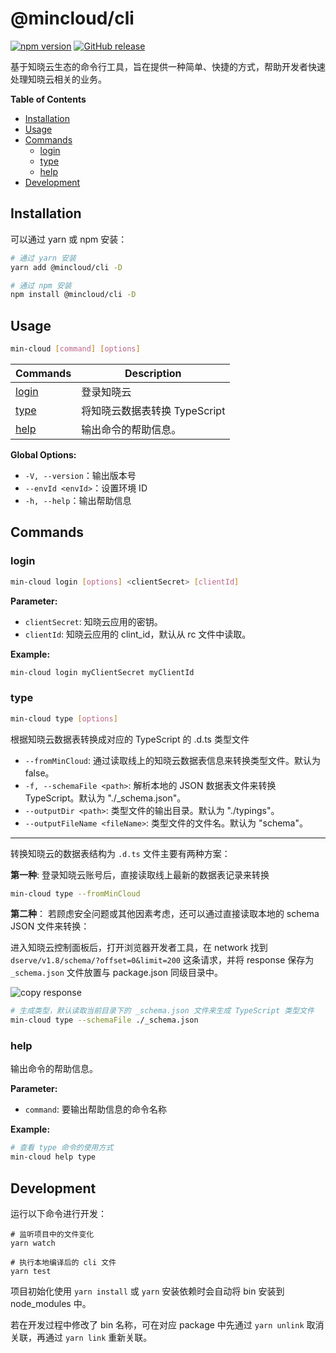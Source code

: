 <!-- omit in toc -->
# @mincloud/cli

[![npm version](https://badge.fury.io/js/%40mincloud%2Fcli.svg)](https://badge.fury.io/js/%40mincloud%2Fcli)
[![GitHub release](https://img.shields.io/github/release/anran758/mincloud.svg)](https://GitHub.com/OWNER/REPO/releases/)

基于知晓云生态的命令行工具，旨在提供一种简单、快捷的方式，帮助开发者快速处理知晓云相关的业务。

**Table of Contents**

- [Installation](#installation)
- [Usage](#usage)
- [Commands](#commands)
  - [login](#login)
  - [type](#type)
  - [help](#help)
- [Development](#development)

## Installation

可以通过 yarn 或 npm 安装：

``` bash
# 通过 yarn 安装
yarn add @mincloud/cli -D 

# 通过 npm 安装
npm install @mincloud/cli -D 
```

## Usage

``` bash
min-cloud [command] [options]
```

| Commands        | Description                   |
| --------------- | ----------------------------- |
| [login](#login) | 登录知晓云                    |
| [type](#type)   | 将知晓云数据表转换 TypeScript |
| [help](#help)   | 输出命令的帮助信息。          |

**Global Options:**

- `-V, --version`：输出版本号
- `--envId <envId>`：设置环境 ID
- `-h, --help`：输出帮助信息

## Commands

### login

``` bash
min-cloud login [options] <clientSecret> [clientId]
```

**Parameter:**

- `clientSecret`: 知晓云应用的密钥。
- `clientId`: 知晓云应用的 clint_id，默认从 rc 文件中读取。

**Example:**

``` bash
min-cloud login myClientSecret myClientId
```

### type

``` bash
min-cloud type [options]
```

根据知晓云数据表转换成对应的 TypeScript 的 .d.ts 类型文件

- `--fromMinCloud`: 通过读取线上的知晓云数据表信息来转换类型文件。默认为 false。
- `-f, --schemaFile <path>`: 解析本地的 JSON 数据表文件来转换 TypeScript。默认为 "./_schema.json"。
- `--outputDir <path>`: 类型文件的输出目录。默认为 "./typings"。
- `--outputFileName <fileName>`: 类型文件的文件名。默认为 "schema"。

---

转换知晓云的数据表结构为 `.d.ts` 文件主要有两种方案：

**第一种**: 登录知晓云账号后，直接读取线上最新的数据表记录来转换

``` bash
min-cloud type --fromMinCloud
```

**第二种**： 若顾虑安全问题或其他因素考虑，还可以通过直接读取本地的 schema JSON 文件来转换：

进入知晓云控制面板后，打开浏览器开发者工具，在 network 找到 `dserve/v1.8/schema/?offset=0&limit=200` 这条请求，并将 response 保存为 `_schema.json` 文件放置与 package.json 同级目录中。

![copy response](static/network-save-response.png)

``` bash
# 生成类型，默认读取当前目录下的 _schema.json 文件来生成 TypeScript 类型文件
min-cloud type --schemaFile ./_schema.json
```

### help

输出命令的帮助信息。

**Parameter:**

- `command`: 要输出帮助信息的命令名称

**Example:**

``` bash
# 查看 type 命令的使用方式
min-cloud help type
```

## Development

运行以下命令进行开发：

``` shell
# 监听项目中的文件变化
yarn watch

# 执行本地编译后的 cli 文件
yarn test
```

项目初始化使用 `yarn install` 或 `yarn` 安装依赖时会自动将 bin 安装到 node_modules 中。

若在开发过程中修改了 bin 名称，可在对应 package 中先通过 `yarn unlink` 取消关联，再通过 `yarn link` 重新关联。
